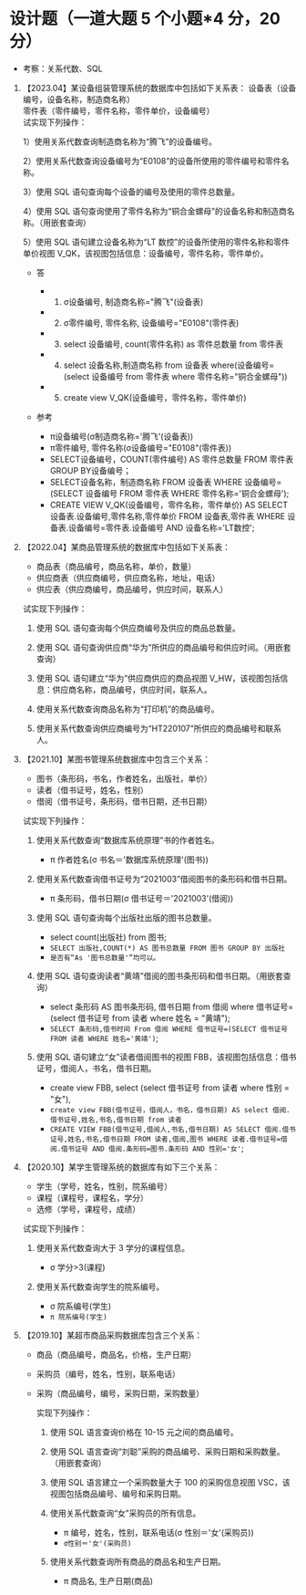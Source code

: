 # 设计题（一道大题 5 个小题\*4 分，20 分）

- 考察：关系代数、SQL

1. 【2023.04】某设备组装管理系统的数据库中包括如下关系表：
   设备表（设备编号，设备名称，制造商名称）  
   零件表（零件编号，零件名称，零件单价，设备编号）  
   试实现下列操作：

   1）使用关系代数查询制造商名称为“腾飞”的设备编号。

   2）使用关系代数查询设备编号为“E0108”的设备所使用的零件编号和零件名称。

   3）使用 SQL 语句查询每个设备的编号及使用的零件总数量。

   4）使用 SQL 语句查询使用了零件名称为“铜合金螺母”的设备名称和制造商名称。（用嵌套查询）

   5）使用 SQL 语句建立设备名称为“LT 数控”的设备所使用的零件名称和零件单价视图 V_QK，该视图包括信息：设备编号，零件名称，零件单价。

   - 答
      - 1. σ设备编号, 制造商名称="腾飞"(设备表)
      - 2. σ零件编号, 零件名称, 设备编号="E0108"(零件表)
      - 3. select 设备编号, count(零件名称) as 零件总数量 from 零件表
      - 4. select 设备名称,制造商名称 from 设备表 where(设备编号=(select 设备编号 from 零件表 where 零件名称="铜合金螺母"))
      - 5. create view V_QK(设备编号，零件名称，零件单价) 
   
   - 参考
      - π设备编号(σ制造商名称='腾飞'(设备表))
      - π零件编号, 零件名称(σ设备编号="E0108"(零件表))
      - SELECT设备编号，COUNT(零件编号) AS 零件总数量 FROM 零件表 GROUP BY设备编号；
      - SELECT设备名称，制造商名称 FROM 设备表 WHERE 设备编号=(SELECT 设备编号 FROM 零件表 WHERE 零件名称='铜合金螺母');
      - CREATE VIEW V_QK(设备编号，零件名称，零件单价) AS SELECT 设备表.设备编号,零件名称,零件单价 FROM 设备表,零件表 WHERE 设备表.设备编号=零件表.设备编号 AND 设备名称='LT数控';

2. 【2022.04】某商品管理系统的数据库中包括如下关系表：

   - 商品表（商品编号，商品名称，单价，数量）
   - 供应商表（供应商编号，供应商名称，地址，电话）
   - 供应表（供应商编号，商品编号，供应时间，联系人）

   试实现下列操作：

   1. 使用 SQL 语句查询每个供应商编号及供应的商品总数量。

   2. 使用 SQL 语句查询供应商“华为”所供应的商品编号和供应时间。（用嵌套查询）

   3. 使用 SQL 语句建立“华为”供应商供应的商品视图 V_HW，该视图包括信息：供应商名称，商品编号，供应时间，联系人。

   4. 使用关系代数查询商品名称为“打印机”的商品编号。

   5. 使用关系代数查询供应商编号为“HT220107”所供应的商品编号和联系人。

3. 【2021.10】某图书管理系统数据库中包含三个关系：

   - 图书（条形码，书名，作者姓名，出版社，单价）
   - 读者（借书证号，姓名，性别）
   - 借阅（借书证号，条形码，借书日期，还书日期）

   试实现下列操作：

   1. 使用关系代数查询“数据库系统原理”书的作者姓名。

      - π 作者姓名(σ 书名＝'数据库系统原理'(图书))

   2. 使用关系代数查询借书证号为“2021003”借阅图书的条形码和借书日期。

      - π 条形码，借书日期(σ 借书证号＝'2021003'(借阅))

   3. 使用 SQL 语句查询每个出版社出版的图书总数量。

      - select count(出版社) from 图书;
      - `SELECT 出版社,COUNT(*) AS 图书总数量 FROM 图书 GROUP BY 出版社`
      - `是否有“As '图书总数量'”均可以。`

   4. 使用 SQL 语句查询读者“黄靖”借阅的图书条形码和借书日期。（用嵌套查询）

      - select 条形码 AS 图书条形码, 借书日期 from 借阅 where 借书证号=(select 借书证号 from 读者 where 姓名 = "黄靖");
      - `SELECT 条形码,借书时间 From 借阅 WHERE 借书证号=(SELECT 借书证号 FROM 读者 WHERE 姓名='黄靖')`;

   5. 使用 SQL 语句建立“女”读者借阅图书的视图 FBB，该视图包括信息：借书证号，借阅人，书名，借书日期。

      - create view FBB, select (select 借书证号 from 读者 where 性别 = "女"),
      - `create view FBB(借书证号，借阅人，书名，借书日期) AS select 借阅.借书证号,姓名,书名,借书日期 from 读者`
      - `CREATE VIEW FBB(借书证号,借阅人,书名,借书日期) AS SELECT 借阅.借书证号,姓名,书名,借书日期 FROM 读者,借阅,图书 WHERE 读者.借书证号=借阅.借书证号 AND 借阅.条形码=图书.条形码 AND 性别='女'`;

4. 【2020.10】某学生管理系统的数据库有如下三个关系：

   - 学生（学号，姓名，性别，院系编号）
   - 课程（课程号，课程名，学分）
   - 选修（学号，课程号，成绩）

   试实现下列操作：

   1. 使用关系代数查询大于 3 学分的课程信息。

      - σ 学分>3(课程)

   2. 使用关系代数查询学生的院系编号。

      - σ 院系编号(学生)
      - `π 院系编号(学生)`

5. 【2019.10】某超市商品采购数据库包含三个关系：

   - 商品（商品编号，商品名，价格，生产日期）
   - 采购员（编号，姓名，性别，联系电话）
   - 采购（商品编号，编号，采购日期，采购数量）

     实现下列操作：

     1. 使用 SQL 语言查询价格在 10-15 元之间的商品编号。

     2. 使用 SQL 语言查询“刘聪”采购的商品编号、采购日期和采购数量。（用嵌套查询）

     3. 使用 SQL 语言建立一个采购数量大于 100 的采购信息视图 VSC，该视图包括商品编号、编号和采购日期。

     4. 使用关系代数查询“女”采购员的所有信息。

        - π 编号，姓名，性别，联系电话(σ 性别＝'女'(采购员))
        - `σ性别＝'女'(采购员)`

     5. 使用关系代数查询所有商品的商品名和生产日期。
        - π 商品名, 生产日期(商品)
